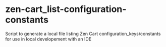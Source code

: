 # zen-cart_list-configuration-constants
Script to generate a local file listing Zen Cart configuration_keys/constants for use in local developement with an IDE
